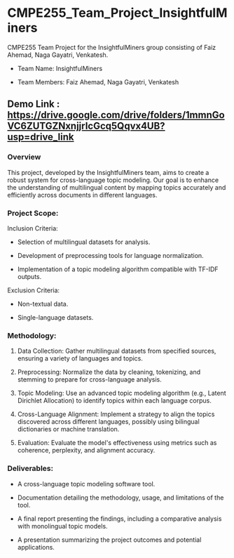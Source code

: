 # CMPE255_Team_Project_InsightfulMiners

CMPE255 Team Project for the InsightfulMiners group consisting of Faiz Ahemad, Naga Gayatri, Venkatesh.

- Team Name: InsightfulMiners

- Team Members: Faiz Ahemad, Naga Gayatri, Venkatesh

## Demo Link : https://drive.google.com/drive/folders/1mmnGoVC6ZUTGZNxnjjrIcGcq5Qqvx4UB?usp=drive_link

### Overview

This project, developed by the InsightfulMiners team, aims to create a robust system for cross-language topic modeling. Our goal is to enhance the understanding of multilingual content by mapping topics accurately and efficiently across documents in different languages.

### Project Scope:  

Inclusion Criteria:  

- Selection of multilingual datasets for analysis.  

- Development of preprocessing tools for language normalization.    

- Implementation of a topic modeling algorithm compatible with TF-IDF outputs.  

Exclusion Criteria:  

- Non-textual data.  

- Single-language datasets.  

 

### Methodology:  

1. Data Collection: Gather multilingual datasets from specified sources, ensuring a variety of languages and topics.  

2. Preprocessing: Normalize the data by cleaning, tokenizing, and stemming to prepare for cross-language analysis.  

3. Topic Modeling: Use an advanced topic modeling algorithm (e.g., Latent Dirichlet Allocation) to identify topics within each language corpus.  

4. Cross-Language Alignment: Implement a strategy to align the topics discovered across different languages, possibly using bilingual dictionaries or machine translation.  

5. Evaluation: Evaluate the model's effectiveness using metrics such as coherence, perplexity, and alignment accuracy.  


### Deliverables:  

- A cross-language topic modeling software tool.  

- Documentation detailing the methodology, usage, and limitations of the tool.  

- A final report presenting the findings, including a comparative analysis with monolingual topic models.  

- A presentation summarizing the project outcomes and potential applications. 
